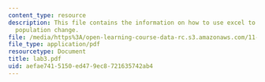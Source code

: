 ```yaml
---
content_type: resource
description: This file contains the information on how to use excel to understand
  population change.
file: /media/https%3A/open-learning-course-data-rc.s3.amazonaws.com/11-204-planning-communications-and-digital-media-fall-2004/aefae7415150ed479ec8721635742ab4_lab3.pdf
file_type: application/pdf
resourcetype: Document
title: lab3.pdf
uid: aefae741-5150-ed47-9ec8-721635742ab4
---
```

